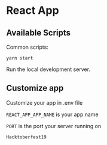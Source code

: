 # React App

## Available Scripts

Common scripts:

```
yarn start
```
Run the local development server.

## Customize app

Customize your app in .env file

`REACT_APP_APP_NAME` is your app name 

`PORT` is the port your server running on

```
Hacktoberfest19
```
